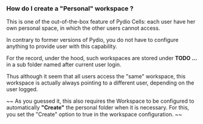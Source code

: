 ### How do I create a "Personal" workspace ?

This is one of the out-of-the-box feature of Pydio Cells: each user have her own personal space, in which the other users cannot access. 

In contrary to former versions of Pydio, you do not have to configure anything to provide user with this capability. 

For the record, under the hood, such workspaces are stored under **TODO ...** in a sub folder named after current user login. 

Thus although it seem that all users access the "same" workspace, this workspace is actually always pointing to a different user, depending on the user logged.

~~ As you guessed it, this also requires the Workspace to be configured to automatically **"Create"** the personal folder when it is necessary. For this, you set the "Create" option to true in the workspace configuration. ~~